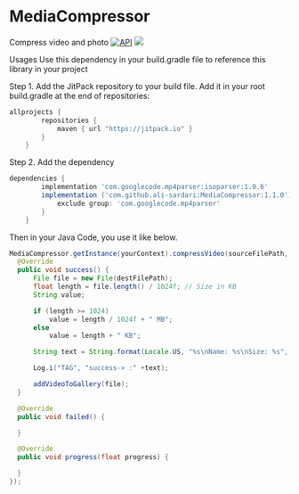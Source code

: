 # MediaCompressor
Compress video and photo
[![API](https://img.shields.io/badge/API-17%2B-brightgreen.svg?style=flat)](https://android-arsenal.com/api?level=17)
[![](https://jitpack.io/v/ali-sardari/MediaCompressor.svg)](https://jitpack.io/#ali-sardari/MediaCompressor)

Usages
Use this dependency in your build.gradle file to reference this library in your project

Step 1. Add the JitPack repository to your build file. Add it in your root build.gradle at the end of repositories:

```groovy
allprojects {
        repositories {
            maven { url "https://jitpack.io" }
        }
    }
```

Step 2. Add the dependency
```groovy
dependencies {
        implementation 'com.googlecode.mp4parser:isoparser:1.0.6'
        implementation ('com.github.ali-sardari:MediaCompressor:1.1.0') {
            exclude group: 'com.googlecode.mp4parser'
        }
    }
```

Then in your Java Code, you use it like below.

```java
MediaCompressor.getInstance(yourContext).compressVideo(sourceFilePath, destFilePath, 640, 480, new MediaCompressor.IMediaCompressor() {
  @Override
  public void success() {
      File file = new File(destFilePath);
      float length = file.length() / 1024f; // Size in KB
      String value;

      if (length >= 1024)
          value = length / 1024f + " MB";
      else
          value = length + " KB";

      String text = String.format(Locale.US, "%s\nName: %s\nSize: %s", getString(R.string.video_compression_complete), file.getName(), value);

      Log.i("TAG", "success-> :" +text);

      addVideoToGallery(file);
  }

  @Override
  public void failed() {

  }

  @Override
  public void progress(float progress) {

  }
});
```
